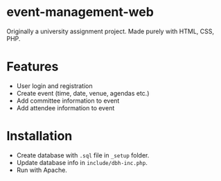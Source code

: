# event-management-web
Originally a university assignment project. Made purely with HTML, CSS, PHP.

# Features
* User login and registration
* Create event (time, date, venue, agendas etc.)
* Add committee information to event
* Add attendee information to event

# Installation
* Create database with `.sql` file in `_setup` folder.
* Update database info in `include/dbh-inc.php`.
* Run with Apache.
